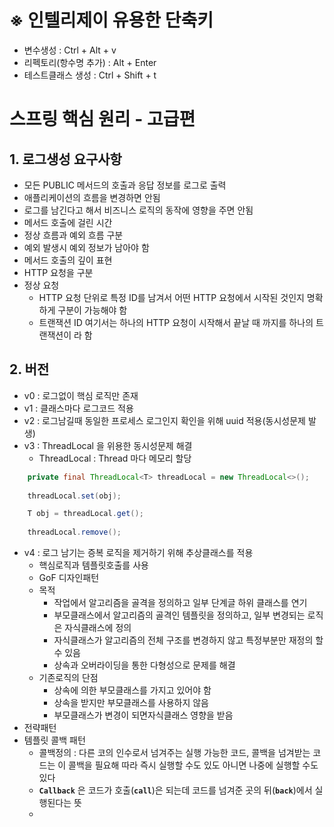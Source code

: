 # ※ 인텔리제이 유용한 단축키 
* 변수생성 : Ctrl + Alt + v
* 리펙토리(항수명 추가) : Alt + Enter
* 테스트클래스 생성 : Ctrl + Shift + t

# 스프링 핵심 원리 - 고급편
## 1. 로그생성 요구사항
* 모든 PUBLIC 메서드의 호출과 응답 정보를 로그로 출력
* 애플리케이션의 흐름을 변경하면 안됨
* 로그를 남긴다고 해서 비즈니스 로직의 동작에 영향을 주면 안됨
* 메서드 호출에 걸린 시간
* 정상 흐름과 예외 흐름 구분
* 예외 발생시 예외 정보가 남아야 함
* 메서드 호출의 깊이 표현
* HTTP 요청을 구분
* 정상 요청
  - HTTP 요청 단위로 특정 ID를 남겨서 어떤 HTTP 요청에서 시작된 것인지 명확하게 구분이 가능해야 함
  - 트랜잭션 ID 여기서는 하나의 HTTP 요청이 시작해서 끝날 때 까지를 하나의 트랜잭션이 라 함


## 2. 버전
* v0 : 로그없이 핵심 로직만 존재
* v1 : 클래스마다 로그코드 적용
* v2 : 로그남길때 동일한 프로세스 로그인지 확인을 위해  uuid 적용(동시성문제 발생)
* v3 : ThreadLocal 을 위용한 동시성문제 해결
  - ThreadLocal : Thread 마다 메모리 할당
```java
    private final ThreadLocal<T> threadLocal = new ThreadLocal<>();
    
    threadLocal.set(obj);

    T obj = threadLocal.get();
    
    threadLocal.remove();
``` 
* v4 : 로그 남기는 증복 로직을 제거하기 위해 추상클래스를 적용
  - 핵심로직과 템플릿호출를 사용
  - GoF 디자인패턴
  - 목적
    - 작업에서 알고리즘을 골격을 정의하고 일부 단계글 하위 클래스를 연기
    - 부모클래스에서 알고리즘의 골격인 템플릿을 정의하고, 일부 변경되는 로직은 자식클래스에 정의
    - 자식클래스가 알고리즘의 전체 구조를 변경하지 않고 특정부분만 재정의 할 수 있음
    - 상속과 오버라이딩을 통한 다형성으로 문제를 해결
  - 기존로직의 단점
    - 상속에 의한 부모클래스를 가지고 있어야 함
    - 상속을 받지만 부모클래스를 사용하지 않음
    - 부모클래스가 변경이 되면자식클래스 영향을 받음
* 전략패턴
* 템플릿 콜백 패턴 
  - 콜백정의 : 다른 코의 인수로서 넘겨주는 실행 가능한 코드, 콜백을 넘겨받는 코드는 이 콜백을 필요해 따라 즉시 실행할 수도 있도 아니면 나중에 실행할 수도 있다
  - **`Callback`** 은 코드가 호출(**`call`**)은 되는데 코드를 넘겨준 곳의 뒤(**`back`**)에서 실행된다는 뜻
  - 